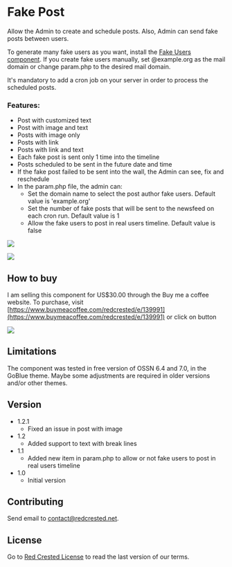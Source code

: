 # Fake Post

Allow the Admin to create and schedule posts. Also, Admin can send fake posts between users.

To generate many fake users as you want, install the [Fake Users component](https://www.opensource-socialnetwork.org/component/view/254/fakeusers). If you create fake users manually, set @example.org as the mail domain or change param.php to the desired mail domain.

It's mandatory to add a cron job on your server in order to process the scheduled posts.

### Features:

* Post with customized text
* Post with image and text
* Posts with image only
* Posts with link
* Posts with link and text
* Each fake post is sent only 1 time into the timeline
* Posts scheduled to be sent in the future date and time
* If the fake post failed to be sent into the wall, the Admin can see, fix and reschedule
* In the param.php file, the admin can:
  * Set the domain name to select the post author fake users. Default value is 'example.org'
  * Set the number of fake posts that will be sent to the newsfeed on each cron run. Default value is 1
  * Allow the fake users to post in real users timeline. Default value is false

 ![](https://www.redcrested.net/components/FakePost/fakepost-1.jpg)

 ![](https://www.redcrested.net/components/FakePost/fakepost-2.png)

## How to buy
I am selling this component for US$30.00 through the Buy me a coffee website. To purchase, visit [https://www.buymeacoffee.com/redcrested/e/139991](https://www.buymeacoffee.com/redcrested/e/139991) or click on button

[![](https://redcrested.net/res/img/button.png)](https://www.buymeacoffee.com/redcrested/e/139991)

## Limitations

The component was tested in free version of OSSN 6.4 and 7.0, in the GoBlue theme. Maybe some adjustments are required in older versions and/or other themes. 

## Version

- 1.2.1
   - Fixed an issue in post with image
- 1.2
   - Added support to text with break lines
- 1.1
    - Added new item in param.php to allow or not fake users to post in real users timeline
- 1.0
    - Initial version

    
## Contributing

Send email to [contact@redcrested.net](contact@redcrested.net).

## License

Go to [Red Crested License](http://www.redcrested.net/license) to read the last version of our terms.
